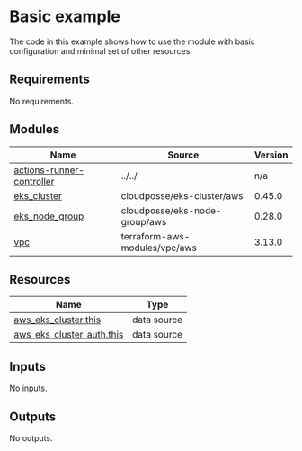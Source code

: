# Basic example

The code in this example shows how to use the module with basic configuration and minimal set of other resources.

<!-- BEGINNING OF PRE-COMMIT-TERRAFORM DOCS HOOK -->
## Requirements

No requirements.

## Modules

| Name | Source | Version |
|------|--------|---------|
| <a name="module_actions-runner-controller"></a> [actions-runner-controller](#module\_actions-runner-controller) | ../../ | n/a |
| <a name="module_eks_cluster"></a> [eks\_cluster](#module\_eks\_cluster) | cloudposse/eks-cluster/aws | 0.45.0 |
| <a name="module_eks_node_group"></a> [eks\_node\_group](#module\_eks\_node\_group) | cloudposse/eks-node-group/aws | 0.28.0 |
| <a name="module_vpc"></a> [vpc](#module\_vpc) | terraform-aws-modules/vpc/aws | 3.13.0 |

## Resources

| Name | Type |
|------|------|
| [aws_eks_cluster.this](https://registry.terraform.io/providers/hashicorp/aws/latest/docs/data-sources/eks_cluster) | data source |
| [aws_eks_cluster_auth.this](https://registry.terraform.io/providers/hashicorp/aws/latest/docs/data-sources/eks_cluster_auth) | data source |

## Inputs

No inputs.

## Outputs

No outputs.
<!-- END OF PRE-COMMIT-TERRAFORM DOCS HOOK -->
